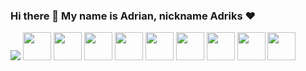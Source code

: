 ### Hi there 👋 My name is Adrian, nickname Adriks ❤️

<img src="https://github-readme-stats.vercel.app/api/top-langs/?username=AdriksOwy&&layout=compact&count_private=true&show_icons=true&theme=dracula" />

<a title="CPP">
    <img width="45" src="https://raw.githubusercontent.com/github/explore/master/topics/cpp/cpp.png%22%3E">
</a>

<a title="CSHARP">
    <img width="45" src="https://raw.githubusercontent.com/github/explore/master/topics/csharp/csharp.png%22%3E">
</a>

<a title="JAVA">
    <img width="45" src="https://raw.githubusercontent.com/github/explore/master/topics/java/java.png%22%3E">
</a>

<a title="JAVASCRIPT">
    <img width="45" src="https://raw.githubusercontent.com/github/explore/master/topics/javascript/javascript.png%22%3E">
</a>

<a title="MYSQL">
    <img width="45" src="https://raw.githubusercontent.com/github/explore/master/topics/mysql/mysql.png%22%3E">
</a>

<a title="MYSQL">
    <img width="45" src="https://raw.githubusercontent.com/github/explore/master/topics/mysql/mysql.png%22%3E
</a>

<a title="HTML">
    <img width="45" src="https://raw.githubusercontent.com/github/explore/master/topics/html/html.png%22%3E">
</a>

<a title="CSS">
    <img width="45" src="https://raw.githubusercontent.com/github/explore/master/topics/css/css.png%22%3E">
</a>

<a title="PHP">
    <img width="45" src="https://raw.githubusercontent.com/github/explore/master/topics/php/php.png%22%3E"/>
</a>
